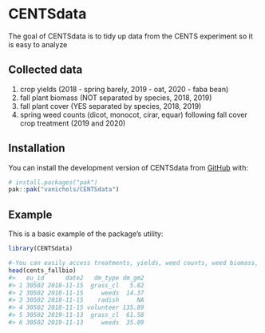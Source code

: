 
<!-- README.md is generated from README.Rmd. Please edit that file -->

# CENTSdata

The goal of CENTSdata is to tidy up data from the CENTS experiment so it
is easy to analyze

## Collected data

1.  crop yields (2018 - spring barely, 2019 - oat, 2020 - faba bean)
2.  fall plant biomass (NOT separated by species, 2018, 2019)
3.  fall plant cover (YES separated by species, 2018, 2019)
4.  spring weed counts (dicot, monocot, cirar, equar) following fall
    cover crop treatment (2019 and 2020)

## Installation

You can install the development version of CENTSdata from
[GitHub](https://github.com/) with:

``` r
# install.packages("pak")
pak::pak("vanichols/CENTSdata")
```

## Example

This is a basic example of the package’s utility:

``` r
library(CENTSdata)

#-You can easily access treatments, yields, weed counts, weed biomass, etc.
head(cents_fallbio)
#>   eu_id      date2   dm_type dm_gm2
#> 1 30502 2018-11-15  grass_cl   5.82
#> 2 30502 2018-11-15     weeds  14.37
#> 3 30502 2018-11-15    radish     NA
#> 4 30502 2018-11-15 volunteer 135.89
#> 5 30502 2019-11-13  grass_cl  61.58
#> 6 30502 2019-11-13     weeds  35.09
```
